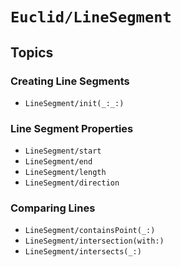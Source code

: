 # ``Euclid/LineSegment``

## Topics 

### Creating Line Segments

- ``LineSegment/init(_:_:)``

### Line Segment Properties

- ``LineSegment/start``
- ``LineSegment/end``
- ``LineSegment/length``
- ``LineSegment/direction``

### Comparing Lines

- ``LineSegment/containsPoint(_:)``
- ``LineSegment/intersection(with:)``
- ``LineSegment/intersects(_:)``
